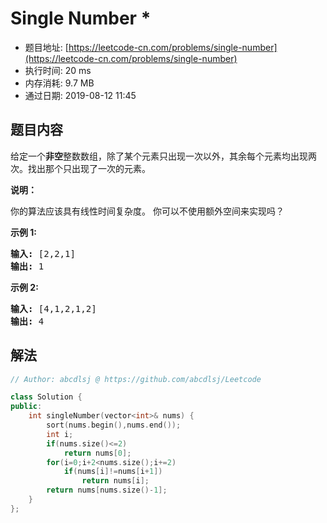 # Single Number *
- 题目地址: [https://leetcode-cn.com/problems/single-number](https://leetcode-cn.com/problems/single-number)
- 执行时间: 20 ms
- 内存消耗: 9.7 MB
- 通过日期: 2019-08-12 11:45

## 题目内容
<p>给定一个<strong>非空</strong>整数数组，除了某个元素只出现一次以外，其余每个元素均出现两次。找出那个只出现了一次的元素。</p>

<p><strong>说明：</strong></p>

<p>你的算法应该具有线性时间复杂度。 你可以不使用额外空间来实现吗？</p>

<p><strong>示例 1:</strong></p>

<pre><strong>输入:</strong> [2,2,1]
<strong>输出:</strong> 1
</pre>

<p><strong>示例 2:</strong></p>

<pre><strong>输入:</strong> [4,1,2,1,2]
<strong>输出:</strong> 4</pre>


## 解法
```cpp
// Author: abcdlsj @ https://github.com/abcdlsj/Leetcode

class Solution {
public:
    int singleNumber(vector<int>& nums) {
        sort(nums.begin(),nums.end());
        int i;
        if(nums.size()<=2)
            return nums[0];
        for(i=0;i+2<nums.size();i+=2)
            if(nums[i]!=nums[i+1])
                return nums[i];
        return nums[nums.size()-1];
    }
};

```